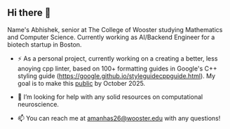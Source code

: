 ## Hi there 👋

Name's Abhishek, senior at The College of Wooster studying Mathematics and Computer Science. Currently working as AI/Backend Engineer for a biotech startup in Boston. 

- ⚡️ As a personal project, currently working on a creating a better, less anoying cpp linter, based on 100+ formatting guides in Google's C++ styling guide (https://google.github.io/styleguidecppguide.html). My goal is to make this [public](https://github.com/quarktetra23/cpplintx) by October 2025.
  
- 🤔 I’m looking for help with any solid resources on computational neuroscience. 

- 📫 You can reach me at amanhas26@wooster.edu with any questions!

